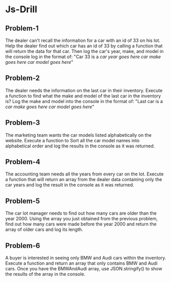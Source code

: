 # Js-Drill

## Problem-1
The dealer can't recall the information for a car with an id of 33 on his lot. Help the dealer find out which car has an id of 33 by calling a function that will return the data for that car. Then log the car's year, make, and model in the console log in the format of:
"Car 33 is a *car year goes here* *car make goes here* *car model goes here*"

## Problem-2
The dealer needs the information on the last car in their inventory. Execute a function to find what the make and model of the last car in the inventory is?  Log the make and model into the console in the format of:
"Last car is a *car make goes here* *car model goes here*"

## Problem-3
The marketing team wants the car models listed alphabetically on the website. Execute a function to Sort all the car model names into alphabetical order and log the results in the console as it was returned.

## Problem-4
The accounting team needs all the years from every car on the lot. Execute a function that will return an array from the dealer data containing only the car years and log the result in the console as it was returned.

## Problem-5
The car lot manager needs to find out how many cars are older than the year 2000. Using the array you just obtained from the previous problem, find out how many cars were made before the year 2000 and return the array of older cars and log its length.

## Problem-6
A buyer is interested in seeing only BMW and Audi cars within the inventory.  Execute a function and return an array that only contains BMW and Audi cars.  Once you have the BMWAndAudi array, use JSON.stringify() to show the results of the array in the console.
